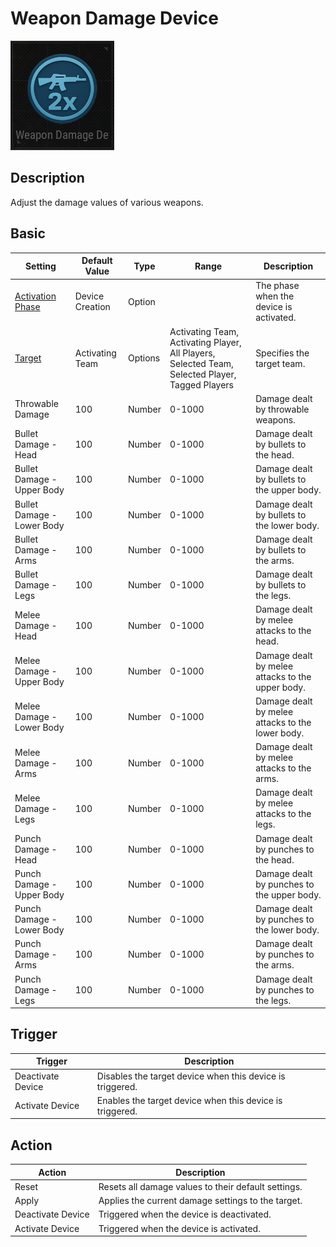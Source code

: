 # Weapon Damage Device

![WeaponDamage Icon](../images/DeviceIcons/Device_WeaponDamage.png)

## Description

Adjust the damage values of various weapons.

## Basic

| Setting                                      | Default Value     | Type | Range | Description                                      |
|----------------------------------------------|-------------------|------|-------|--------------------------------------------------|
| [Activation Phase](../General/Common_Device_Settings.md#activation-phase) | Device Creation    | Option | | The phase when the device is activated.           |
| [Target](../General/Common_Device_Settings.md#target)                     | Activating Team    | Options | Activating Team, Activating Player, All Players, Selected Team, Selected Player, Tagged Players | Specifies the target team.                        |
| Throwable Damage                            | 100               | Number | 0-1000 | Damage dealt by throwable weapons.                |
| Bullet Damage - Head                        | 100               | Number | 0-1000 | Damage dealt by bullets to the head.              |
| Bullet Damage - Upper Body                  | 100               | Number | 0-1000 | Damage dealt by bullets to the upper body.        |
| Bullet Damage - Lower Body                  | 100               | Number | 0-1000 | Damage dealt by bullets to the lower body.        |
| Bullet Damage - Arms                        | 100               | Number | 0-1000 | Damage dealt by bullets to the arms.              |
| Bullet Damage - Legs                        | 100               | Number | 0-1000 | Damage dealt by bullets to the legs.              |
| Melee Damage - Head                         | 100               | Number | 0-1000 | Damage dealt by melee attacks to the head.        |
| Melee Damage - Upper Body                   | 100               | Number | 0-1000 | Damage dealt by melee attacks to the upper body.  |
| Melee Damage - Lower Body                   | 100               | Number | 0-1000 | Damage dealt by melee attacks to the lower body.  |
| Melee Damage - Arms                         | 100               | Number | 0-1000 | Damage dealt by melee attacks to the arms.        |
| Melee Damage - Legs                         | 100               | Number | 0-1000 | Damage dealt by melee attacks to the legs.        |
| Punch Damage - Head                         | 100               | Number | 0-1000 | Damage dealt by punches to the head.              |
| Punch Damage - Upper Body                   | 100               | Number | 0-1000 | Damage dealt by punches to the upper body.        |
| Punch Damage - Lower Body                   | 100               | Number | 0-1000 | Damage dealt by punches to the lower body.        |
| Punch Damage - Arms                         | 100               | Number | 0-1000 | Damage dealt by punches to the arms.              |
| Punch Damage - Legs                         | 100               | Number | 0-1000 | Damage dealt by punches to the legs.              |

## Trigger

| Trigger                | Description                                                        |
|------------------------|--------------------------------------------------------------------|
| Deactivate Device      | Disables the target device when this device is triggered.           |
| Activate Device        | Enables the target device when this device is triggered.            |

## Action

| Action                 | Description                                                        |
|------------------------|--------------------------------------------------------------------|
| Reset                  | Resets all damage values to their default settings.                |
| Apply                  | Applies the current damage settings to the target.                 |
| Deactivate Device      | Triggered when the device is deactivated.                          |
| Activate Device        | Triggered when the device is activated.                            |
